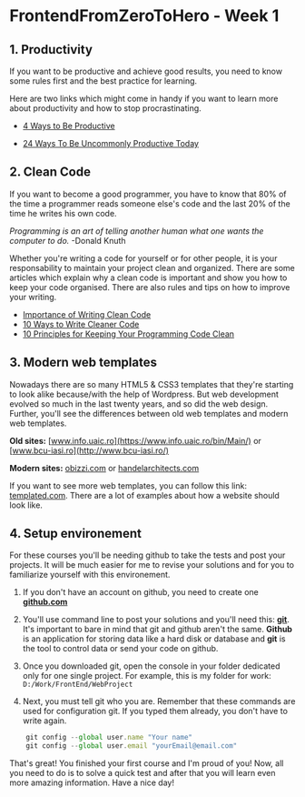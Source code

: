 # FrontendFromZeroToHero - Week 1

## 1. Productivity

If you want to be productive and achieve good results, you need to know some rules first and the best practice for learning. 

Here are two links which might come in handy if you want to learn more about productivity and how to stop procrastinating. 

* [4 Ways to Be Productive](https://www.wikihow.com/Be-Productive)

* [24 Ways To Be Uncommonly Productive Today](https://www.forbes.com/sites/work-in-progress/2012/10/14/24-ways-to-be-uncommonly-productive-today/#5870ff14253e)



## 2. Clean Code

If you want to become a good programmer, you have to know that 80% of the time a programmer reads someone else's code and the last 20% of the time he writes his own code. 

*Programming is an art of telling another human what one wants the computer to do.* -Donald Knuth

Whether you're writing a code for yourself or for other people, it is your responsability to maintain your project clean and organized.
There are some articles which explain why a clean code is important and show you how to keep your code organised. There are also rules and tips on how to improve your writing. 

* [Importance of Writing Clean Code](https://dev.to/mohitrajput987/importance-of-writing-clean-code)
* [10 Ways to Write Cleaner Code](https://www.codeschool.com/blog/2015/09/29/10-ways-to-write-cleaner-code/)
* [10 Principles for Keeping Your Programming Code Clean](https://onextrapixel.com/10-principles-for-keeping-your-programming-code-clean/)

## 3. Modern web templates

Nowadays there are so many HTML5 & CSS3 templates that they're starting to look alike because/with the help of Wordpress. But web development evolved so much in the last twenty years, and so did the web design. Further, you'll see the differences between old web templates and modern web templates.

**Old sites:** [www.info.uaic.ro](https://www.info.uaic.ro/bin/Main/) or [www.bcu-iasi.ro](http://www.bcu-iasi.ro/) 

**Modern sites:**  [obizzi.com](http://obizzi.com/) or [handelarchitects.com](https://handelarchitects.com/) 

If you want to see more web templates, you can follow this link: [templated.com](https://templated.co/). There are a lot of examples about how a website should look like.


## 4. Setup environement

For these courses you'll be needing github to take the tests and post your projects. It will be much easier for me to revise your solutions and for you to familiarize yourself with this environement.

1. If you don't have an account on github, you need to create one [**github.com**](https://github.com/)

2. You'll use command line to post your solutions and you'll need this: [**git**](https://git-scm.com/).
It's important to bare in mind that git and github aren't the same. **Github** is an application for storing data like a hard disk or database and **git** is the tool to control data or send your code on github. 

3. Once you downloaded git, open the console in your folder dedicated only for one single project. For example, this is my folder for work:  ``D:/Work/FrontEnd/WebProject``  

4. Next, you must tell git who you are. Remember that these commands are used for configuration git. If you typed them already, you don't have to write again.

```javascript 
    git config --global user.name "Your name"
    git config --global user.email "yourEmail@email.com"
 ```
    
   
 That's great! You finished your first course and I'm proud of you! Now, all you need to do is to solve a quick test and after that you will learn even more amazing information. Have a nice day! 



